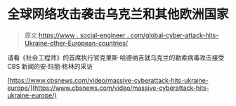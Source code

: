 # 全球网络攻击袭击乌克兰和其他欧洲国家

> 原文:[https://www . social-engineer . com/global-cyber-attack-hits-Ukraine-other-European-countries/](https://www.social-engineer.com/global-cyber-attack-hits-ukraine-other-european-countries/)

请看《社会工程师》的首席执行官克里斯·哈德纳吉就乌克兰的勒索病毒攻击接受 CBS 新闻的安·玛丽·格林的采访

[https://www.cbsnews.com/video/massive-cyberattack-hits-ukraine-europe/](https://www.cbsnews.com/video/massive-cyberattack-hits-ukraine-europe/)